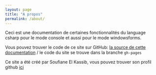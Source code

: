 ```yaml
---
layout: page
title: "A propos"
permalink: /about/
---
```


Ceci est une documentation de certaines fonctionnalités du language csharp pour le mode console et aussi
pour le mode windowsforms.


Vous pouvez trouver le code de ce site sur GitHub:
[la source de cette documentation][site-repo] / le code du site se trouve dans la branche `gh-pages`

Ce site a été créé par Soufiane El Kassib, vous pouvez trouver son profil github
[ici](https://github.com/kainio)


[site-repo]: https://github.com/kainio/csharp
